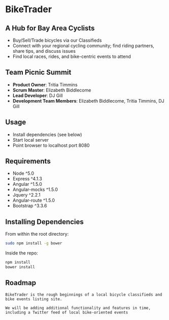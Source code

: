 # BikeTrader

## A Hub for Bay Area Cyclists

- Buy/Sell/Trade bicycles via our Classifieds
- Connect with your regional cycling community; find riding partners, share tips, and discuss issues
- Find local races, rides, and bike-centric events to attend


## Team Picnic Summit


  - __Product Owner__: Tritia Timmins
  - __Scrum Master__: Elizabeth Biddlecome
  - __Lead Developer__: DJ Gill
  - __Development Team Members__: Elizabeth Biddlecome, Tritia Timmins, DJ Gill


## Usage

- Install dependencies (see below)
- Start local server
- Point browser to localhost port 8080

## Requirements

- Node ^5.0
- Express ^4.1.3
- Angular ^1.5.0
- Angular-mocks ^1.5.0
- Jquery ^2.2.1
- Angular-route ^1.5.0
- Bootstrap ^3.3.6

## Installing Dependencies

From within the root directory:
```sh
sudo npm install -g bower
```
Inside the repo:
```sh
npm install
bower install
```

## Roadmap

	BikeTrader is the rough beginnings of a local bicycle classifieds and
	bike events listing site. 

	We will be adding additional functionality and features in time,
	including a Twitter feed of local bike-oriented events






